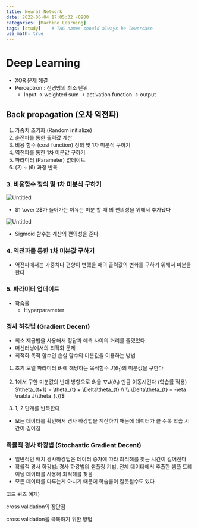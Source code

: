 ```yaml
---
title: Neural Network
date: 2022-06-04 17:05:32 +0900
categories: [Machine Learning]
tags: [study]    # TAG names should always be lowercase
use_math: true
---
```


# Deep Learning

- XOR 문제 해결
- Perceptron : 신경망의 최소 단위
    - Input → weighted sum → activation function → output

## Back propagation (오차 역전파)

1. 가중치 초기화 (Random initialize)
2. 순전파를 통한 출력값 계산
3. 비용 함수 (cost function) 정의 및 1차 미분식 구하기
4. 역전파를 통한 1차 미분값 구하기
5. 파라미터 (Parameter) 없데이트
6. (2) ~ (6) 과정 반복

### 3. 비용함수 정의 및 1차 미분식 구하기

![Untitled](https://s3-us-west-2.amazonaws.com/secure.notion-static.com/1e344470-030e-4631-9954-a8adb8ce60bb/Untitled.png)

- $1 \over 2$가 들어가는 이유는 미분 할 때 의 편의성을 위해서 추가됐다

![Untitled](https://s3-us-west-2.amazonaws.com/secure.notion-static.com/0b7167ef-3fa2-4769-bbcc-1ab58025960e/Untitled.png)

- Sigmoid 함수는 계산의 편의성을 준다

### 4. 역전파를 통한 1차 미분값 구하기

- 역전파에서는 가중치나 편향이 변했을 때의 출력값의 변화를 구하기 위해서 미분을 한다

### 5. 파라미터 업데이트

- 학습률
    - Hyperparameter

### 경사 하강법 (Gradient Decent)

- 최소 제곱법을 사용해서 정답과 예측 사이의 거리를 줄였었다
- 머신러닝에서의 최적화 문제
- 최적화 목적 함수인 손실 함수의 미분값을 이용하는 방법
1. 초기 모델 파라미터 $\theta_1$에 해당하는 목적함수 $J(\theta_1)$의 미분값을 구한다
2. 1에서 구한 미분값의 반대 방향으로 $\theta_1$을 $\nabla J(\theta_1)$ 만큼 이동시킨다 (학습률 적용)
$\theta_{t+1} = \theta_{t} + \Delta\theta_{t} \\ \\ \Delta\theta_{t} = -\eta \nabla J(\theta_{t})$

3. 1, 2 단계를 반복한다
- 모든 데이터를 확인해서 경사 하강법을 계산하기 때문에 데이터가 클 수록 학습 시간이 길어짐

### 확률적 경사 하강법 (Stochastic Gradient Decent)

- 일반적인 배치 경사하강법은 데이터 증가에 따라 최적해를 찾는 시간이 길어진다
- 확률적 경사 하강법: 경사 하강법의 샘플링 기법, 전체 데이터에서 추출한 샘플 트레이닝 데이터를 사용해 최적해를 찾음
- 모든 데이터를 다루는게 아니기 때문에 학습률이 잘못될수도 있다

코드 퀴즈 예제)

cross validation의 장단점

cross validation을 극복하기 위한 방법
